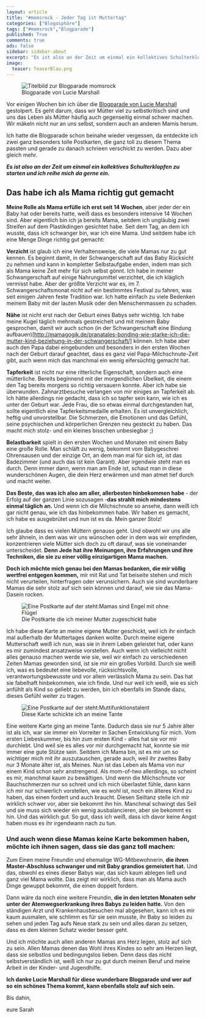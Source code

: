 ```yaml
---
layout: article
title: "#momsrock - Jeder Tag ist Muttertag"
categories: ["Blogosphäre"]
tags: ["#momsrock","Blogparade"]
published: True
comments: true
ads: false
sidebar: sidebar-about
excerpt: "Es ist also an der Zeit um einmal ein kollektives Schulterklopfen zu starten und ich reihe mich da gerne ein."
image:
  teaser: TeaserBlau.png
---
```


<figure>
	<img src="{{ site.url }}/images/momsrock.jpg" alt="Titelbild zur Blogparade momsrock">
	<figcaption>Blogparade von Lucie Marshall</figcaption>
</figure>

Vor einigen Wochen bin ich über die [Blogparade von Lucie Marshall](http://www.luciemarshall.com/de/?p=6432) gestolpert. Es geht darum, dass wir Mütter viel zu selbstkritisch sind und uns das Leben als Mütter häufig auch gegenseitig einmal schwer machen. Wir mäkeln nicht nur an uns selbst, sondern auch an anderen Mamis herum.

Ich hatte die Blogparade schon beinahe wieder vergessen, da entdeckte ich zwei ganz besonders tolle Postkarten, die ganz toll zu diesem Thema passten und gerade zu danach schrieen verschickt zu werden. Dazu aber gleich mehr.

**_Es ist also an der Zeit um einmal ein kollektives Schulterklopfen zu starten und ich reihe mich da gerne ein._**

## Das habe ich als Mama richtig gut gemacht

**Meine Rolle als Mama erfülle ich erst seit 14 Wochen**, aber jeder der ein Baby hat oder bereits hatte, weiß dass es besonders intensive 14 Wochen sind.
Aber eigentlich bin ich ja bereits Mama, seitdem ich ungläubig zwei Streifen auf dem Plastikdingen gesichtet habe. Seit dem Tag, an dem ich wusste, dass ich schwanger bin, war ich eine Mama. Und seitdem habe ich eine Menge Dinge richtig gut gemacht:

**Verzicht** ist glaub ich eine Verhaltensweise, die viele Mamas nur zu gut kennen. Es beginnt damit, in der Schwangerschaft auf das Baby Rücksicht zu nehmen und kann in kompletter Selbstaufgabe enden, indem man sich als Mama keine Zeit mehr für sich selbst gönnt.
Ich habe in meiner Schwangerschaft auf einige Nahrungsmittel verzichtet, die ich kläglich vermisst habe. Aber der größte Verzicht war es, im 7. Schwangerschaftsmonat nicht auf ein bestimmtes Festival zu fahren, was seit einigen Jahren feste Tradition war. Ich hatte einfach zu viele Bedenken meinem Baby mit der lauten Musik oder den Menschenmassen zu schaden.

**Nähe** ist nicht erst nach der Geburt eines Babys sehr wichtig. Ich habe meine Kugel täglich mehrmals gestreichelt und mit meinem Baby gesprochen, damit wir auch schon (in der Schwangerschaft eine Bindung aufbauen)[http://mamagogik.de/pranatales-bonding-wie-starke-ich-die-mutter-kind-beziehung-in-der-schwangerschaft/] können. Ich habe aber auch den Papa dabei eingebunden und besonders in den ersten Wochen nach der Geburt darauf geachtet, dass es ganz viel Papa-Milchschnute-Zeit gibt, auch wenn mich das manchmal ein wenig eifersüchtig gemacht hat.

**Tapferkeit** ist nicht nur eine ritterliche Eigenschaft, sondern auch eine mütterliche. Bereits beginnend mit der morgendlichen Übelkeit, die einem den Tag bereits morgens so richtig versauern konnte. Aber ich habe sie überwunden.
Zahnarztbesuche verlangen von mir einiges an Tapferkeit ab. Ich hätte allerdings nie gedacht, dass ich so tapfer sein kann, wie ich es unter der Geburt war. Jede Frau, die so etwas einmal durchgestanden hat, sollte eigentlich eine Tapferkeitsmedaille erhalten. Es ist unvergleichlich, heftig und unvorstellbar. Die Schmerzen, die Emotionen und das Gefühl, seine psychischen und körperlichen Grenzen neu gesteckt zu haben. Das macht mich stolz- und ein kleines bisschen unbesiegbar ;)

**Belastbarkeit** spielt in den ersten Wochen und Monaten mit einem Baby eine große Rolle. Man schläft zu wenig, bekommt vom Babygeschrei Ohrensausen und der einzige Ort, an dem man mal für sich ist, ist das Badezimmer (und auch das ist kein Garant). Aber irgendwie steht man es durch. Denn immer dann, wenn man am Ende ist, schaut man in diese wunderschönen Augen, die dein Herz erwärmen und man atmet tief durch und macht weiter.

**Das Beste, das was ich also am aller, allerbesten hinbekommen habe** - der Erfolg auf der ganzen Linie sozusagen -**das strahlt mich mindestens einmal täglich an.** Und wenn ich die Milchschnute so ansehe, dann weiß ich gar nicht genau, wie ich das hinbekommen habe. Wir haben es gemacht, ich habe es ausgebrütet und nun ist es da. Mein ganzer Stolz!

 

Ich glaube dass es vielen Müttern genauso geht. Und obwohl wir uns alle sehr ähneln, in dem was wir uns wünschen oder in dem was wir empfinden, konzentrieren viele Mütter sich doch zu oft darauf, was sie voneinander unterscheidet. **Denn Jede hat ihre Meinungen, ihre Erfahrungen und ihre Techniken, die sie zu einer völlig einzigartigen Mama machen.**

**Doch ich möchte mich genau bei den Mamas bedanken, die mir völlig wertfrei entgegen kommen,** mir mit Rat und Tat beiseite stehen und mich nicht verurteilen, hinterfragen oder verunsichern. Auch sie sind wunderbare Mamas die sehr stolz auf sich sein können und darauf, wie sie das Mama-Dasein rocken.

 
<figure>
	<img src="{{ site.url }}/images/PostkarteMamasEngel.jpg" alt="Eine Postkarte auf der steht:Mamas sind Engel mit ohne Flügel">
	<figcaption>Die Postkarte die ich meiner Mutter zugeschickt habe</figcaption>
</figure>

Ich habe diese Karte an meine eigene Mutter geschickt, weil ich ihr einfach mal außerhalb der Muttertages danken wollte.
Durch meine eigene Mutterschaft weiß ich nun, was sie in ihrem Leben geleistet hat, oder kann es mir zumindest ansatzweise vorstellen. Auch wenn ich vielleicht nicht alles genauso machen werde wie sie, weil wir einfach zu verschiedenen Zeiten Mamas geworden sind, ist sie mir ein großes Vorbild. Durch sie weiß ich, was es bedeutet eine liebevolle, rücksichtsvolle, verantwortungsbewusste und vor allem verlässlich Mama zu sein. Das hat sie fabelhaft hinbekommen, wie ich finde. Und nur weil ich weiß, wie es sich anfühlt als Kind so geliebt zu werden, bin ich ebenfalls im Stande dazu, dieses Gefühl weiter zu tragen.

 
<figure>
	<img src="{{ site.url }}/images/PostkarteMuttifunktionstalent.jpg" alt="Eine Postkarte auf der steht:Muttifunktionstalent">
	<figcaption>Diese Karte schickte ich an meine Tante</figcaption>
</figure>

Eine weitere Karte ging an meine Tante. Dadurch dass sie nur 5 Jahre älter ist als ich, war sie immer ein Vorreiter in Sachen Entwicklung für mich. Vom ersten Liebeskummer, bis hin zum ersten Kind - alles hat sie vor mir durchlebt. Und weil sie es alles vor mir durchgemacht hat, konnte sie mir immer eine gute Stütze sein. Seitdem ich Mama bin, ist es mir um so wichtiger mich mit ihr auszutauschen, gerade auch, weil ihr zweites Baby nur 3 Monate älter ist, als Meines.
Nun ist das Leben als Mama von nur einem Kind schon sehr anstrengend. Als mom-of-two allerdings, so scheint es mir, manchmal kaum zu bewältigen. Und wenn die Milchschnute vor Bauchschmerzen nur so schreit und ich mich überlastet fühle, dann kann ich mir nur schwerlich vorstellen, wie es wohl ist, noch ein älteres Kind zu haben, das einen fordert und auch braucht. Diesen Seiltanz stelle ich mir wirklich schwer vor, aber sie bekommt ihn hin. Manchmal schwingt das Seil und sie muss sich wieder ein wenig ausbalancieren, aber sie bekommt es hin. Und das wirklich gut. So gut, dass ich weiß, dass ich davor keine Angst haben muss es ihr irgendwann nach zu tun.

### Und auch wenn diese Mamas keine Karte bekommen haben, möchte ich ihnen sagen, dass sie das ganz toll machen:

Zum Einen meine Freundin und ehemalige WG-Mitbewohnerin, **die ihren Master-Abschluss schwanger und mit Baby grandios gemeistert hat.** Und das, obwohl es eines dieser Babys war, das sich kaum ablegen ließ und ganz viel Mama wollte. Das zeigt mir wirklich, dass man als Mama auch Dinge gewuppt bekommt, die einen doppelt fordern.

Dann wäre da noch eine weitere Freundin, **die in den letzten Monaten sehr unter der Atemwegserkrankung ihres Babys zu leiden hatte.** Von den ständigen Arzt und Krankenhausbesuchen mal abgesehen, kann ich es mir kaum ausmalen, wie schlimm es für sie sein musste, ihr Baby so leiden zu sehen und jeden Tag aufs Neue stark zu sein und alles daran zu setzen, dass es dem kleinen Schatz wieder besser geht.

Und ich möchte auch allen anderen Mamas ans Herz legen, stolz auf sich zu sein. Allen Mamas denen das Wohl ihres Kindes so sehr am Herzen liegt, dass sie selbstlos und bedingungslos lieben. Denn dass das nicht selbstverständlich ist, weiß ich nur zu gut durch meinen Beruf und meine Arbeit in der Kinder- und Jugendhilfe.

 

**Ich danke Lucie Marshall für diese wunderbare Blogparade und wer auf so ein schönes Thema kommt, kann ebenfalls stolz auf sich sein.**

 

Bis dahin,

 

eure Sarah